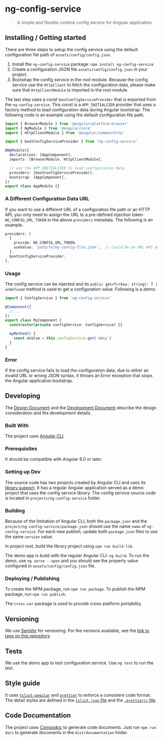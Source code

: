 # ng-config-service

> A simple and flexible runtime config service for Angular application.

## Installing / Getting started

There are three steps to setup the config service using the default configuration file path of `assets/config/config.json`.

1. Install the `ng-config-service` package: `npm install ng-config-service`
1. Create a configuration JSON file `assets/config/config.json` in your project.
1. Bootstrap the config service in the root module. Because the config service use the `HttpClient` to fetch the configuration data, please make sure that `HttpClientModule` is imported in the root module.

The last step uses a const `bootConfigServiceProvider` that is exported from the `ng-config-service`. This const is a `APP_INITIALIZER` provider that uses a factory method to load configuration data during Angular bootstrap. The following code is an example using the default configuration file path.

```ts
import { BrowserModule } from '@angular/platform-browser'
import { NgModule } from '@angular/core'
import { HttpClientModule } from '@angular/common/http'

import { bootConfigServiceProvider } from 'ng-config-service'

@NgModule({
  declarations: [AppComponent],
  imports: [BrowserModule, HttpClientModule],

  // use the APP_INITIALIZER to load configuration data
  providers: [bootConfigServiceProvider],
  bootstrap: [AppComponent],
})
export class AppModule {}
```

### A Different Configuration Data URL

If you want to use a different URL of a configuration file path or an HTTP API, you only need to assign the URL to a pre-defined injection token `NG_CONFIG_URL_TOKEN` in the above `providers` metadata. The following is an example.

```ts
providers: [
  {
    provide: NG_CONFIG_URL_TOKEN,
    useValue: 'path/to/my-config-file.json',  // could be an URL API or an environment variable
  },
  bootConfigServiceProvider,
],
```

### Usage

The config service can be injected and its `public get<T>(key: string): T | undefined` method is used to get a configuration value. Following is a demo:

```ts
import { ConfigService } from 'ng-config-service'

@Component({
  //...
})
export class MyComponent {
  constructor(private configService: ConfigService) {}

  myMethod() {
    const aValue = this.configService.get('aKey')
  }
}
```

### Error

If the config service fails to load the configuration data, due to either an invalid URL or wrong JSON syntax, it throws an Error exception that stops the Angular application bootstrap.

## Developing

The [Design Document](./docs/design.md) and the [Development Document](./docs/develop.md) describe the design consideration and the development details.

### Built With

The project uses [Angular CLI](https://cli.angular.io/).

### Prerequisites

It should be compatible with Angular 6.0 or later.

### Setting up Dev

The source code has two projects created by Angular CLI and uses its [library support](https://github.com/angular/angular-cli/wiki/stories-create-library). It has a regular Angular application served as a demo project that uses the config service library. The config service source code is located in `projects/ng-config-service` folder.

### Building

Because of the limitation of Angular CLI, both the `package.json` and the `project/ng-config-service/package.json` should use the name `name` of `ng-config-service`. For each new publish, update both `package.json` files to use the same `version` value.

In project root, build the library project using `npm run build-lib`.

The demo app is build with the regular Angular CLI: `ng build`. To run the demo, use `ng serve --open` and you should see the property value configured in `assets/config/config.json` file.

### Deploying / Publishing

To create the NPM package, run `npm run package`.
To publish the NPM package, run `npm run publish`.

The `cross-var` package is used to provide cross-platform portability.

## Versioning

We use [SemVer](http://semver.org/) for versioning. For the versions available, see the [link to tags on this repository](https://github.com/cntehang/ng-config-service/tags).

## Tests

We use the demo app to test configuration service. Use `ng test` to run the test.

## Style guide

It uses [`tslint-angular`](https://github.com/mgechev/tslint-angular) and [`prettier`](https://prettier.io/) to enforce a consistent code format. The detail styles are defined in the [`tslint.json` file](./tslint.json) and the [`.prettierrc` file](./prettierrc).

## Code Documentation

The project uses [Compodoc](https://compodoc.app/) to generate code documents. Just run `npm run docs` to generate documents in the `dist/documentation` folder.
